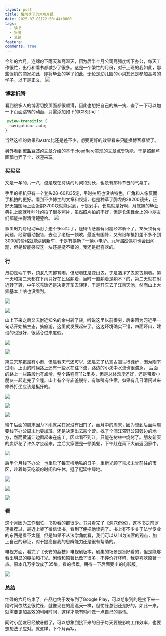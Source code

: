```yaml
---
layout: post
title: 梅雨季节的六月月报
date: 2025-07-01T22:50:44+0800
tags:
  - 读书
  - 折腾
  - 总结
feature: 
comments: true
---
```

今年的六月，连绵的下雨天和高温天，因为后半个月公司高强度线下办公，每天工作很忙，出行和看书都减少了很多。这是一个繁忙的月份，对于上班的我如此，那些促销的商家如此，即将毕业的学子如此，无论是幼儿园的小朋友还是参加高考的学子。以下是正文。
![](https://img.isming.me/photo/IMG_20250601_183742.webp)
<!--more-->

### 博客折腾
看到很多人的博客切换页面都很顺滑，因此也想把自己的搞一搞，查了一下可以加一下页面跳转的动画，只需添加如下的CSS即可：
```css
 @view-transition {
  navigation: auto;
}
```
当然这样的效果和Astro比还是差不少，想要更好的效果看来只能换博客框架了。

另外看到[椒盐豆豉的文章](https://blog.douchi.space/static-blog-2-year-in-hugo-decoration-4/#reaction)介绍的基于cloudflare实现的文章点赞功能，于是照葫芦画瓢也弄了个，欢迎来玩。

### 买买买
又是一年的六一八，但是现在持续的时间特别长，也没有那种节日的气氛了。

手里的相机只有一个套头28-60和35定，平时拍照也没啥特色，广角和人像反而手机拍的更好。看到不少博主的文章和视频，也是种草了腾龙的28200镜头，正好天猫国际上面近期3700块就能买到，于是剁手。长焦就是好啊，月底娃的毕业典礼上面就咔咔咔的拍了很多照片，虽然照片拍的不好，但是长焦舞台上的小朋友们都能拍得清清楚楚哈。
![](https://img.isming.me/photo/20250628-29-123.webp)

家里的九号电动车用了差不多四年了，座椅传感器有问题经常骑不了，龙头锁有有问题，经常启动报错，去点了老板一顿吹，最近有国补，又有旧车抵扣差不多不到3000的价格就能买到新车，于是有换新了一辆小电驴。九号虽然偶尔也会出问题，但是智能感应这一块还是挺不错的，我还是挺喜欢的。

### 行
月初是端午节，预报几天都有雨，但想着还是要出去，于是选择了去安吉躺着。第一天和第二天都在下雨只好在民宿躺着，当时一直躺着是躺不下的，第二天就在附近转了转，中午吃完饭还是决定开车去转转，于是开车去了江南天池，然而山上大雾基本上啥也没看到。

![](https://img.isming.me/photo/IMG_20250601_110403.webp)

![](https://img.isming.me/photo/IMG_20250601_155035.webp)

山上下来之后又去附近知名的余村转了转，听说这里以前很穷，后来因为习近平一句话开始搞生态，搞旅游，这里就发展起来了。这边环境确实不错，四面环山，建设的也挺好，很适合过来度假。

![](https://img.isming.me/photo/IMG_20250601_182303.webp)

![](https://img.isming.me/photo/IMG_20250601_172021.webp)

第三天预报是有小雨，但是看天气还可以，还是去了杭宣古道进行徒步，因为刚下过雨，上山的时候路上还有一些水在往下流，路边的小溪中水流也很湍急， 后面的路上一些路段也有点滑，整个路程有11公里多，但是总体难度还好，还是带着小朋友一起走完了全程。山上有个寺庙釜脱寺，有咖啡有住宿，如果有几日清闲过来修养打坐应该是挺好的。

![](https://img.isming.me/photo/IMG_20250602_102508.webp)

![](https://img.isming.me/photo/IMG_20250602_121531.webp)

![](https://img.isming.me/photo/IMG_20250602_160624.webp)

端午后面的周末因为下雨就呆在家没有出门了，而月中的周末，因为想到后面两周要线下办公周末也要加班，还是决定出去露个营。找了个浦江郊野公园旁边的地方，然而黄浦江边围起来在施工，因此看不到江，只能在树林中烧烤了。朋友新买的炭炉花了许久才烧起来，之后大家便是一顿美餐，下午赶在雨下大前返回家中。

![](https://img.isming.me/photo/IMG_20250614_123204.webp)

后半个月线下办公，也重启了每天挤地铁的日子，重新光顾了需求未曾前往的市区，趁着每天吃饭的时间和午休，逛了逛延中绿地。

![](https://img.isming.me/photo/IMG_20250619_202025.webp)

![](https://img.isming.me/photo/IMG_20250620_124140.webp)

![](https://img.isming.me/photo/IMG_20250622_105857.webp)
### 看
这个月因为工作很忙，书影看的都很少。书只看完了《洞穴奇案》，这本书之前罗翔推荐过，最近上架了微信读书，看到了便把他读完了。书上有不少关于法学专业的东西是看不太懂，但是如果不从法学角度看，我们可以从14为法官的观点，加上自己的辩证，对于提高自我的思辨能力还是很有帮助的。

电视方面，看完了《长安的荔枝》电视剧版本，剧集的场景是挺好看的，但是能够看出明显的棚拍和打光。剧情和原著比改了很多，不评价好坏吧，我更喜欢原著一点。原本几万字改成了35集，看的很累，期待一下后面要出的电影版。

![](https://img.isming.me/image/p2922290760.webp)

### 总结
忙碌的六月结束了，产品也终于发布到了Google Play，可以想象到的是接下来一段时间依然会很忙碌，就像现在的高温天一样，但忙碌总归还是好的。如此一来，就需要更加高效的利用时间，这样才能有时间做一点自己的事情。

同时小朋友已经放暑假了，可以想象到接下来的日子每天要被影响工作效率，也要想想法子应对。就这样，下个月再写。